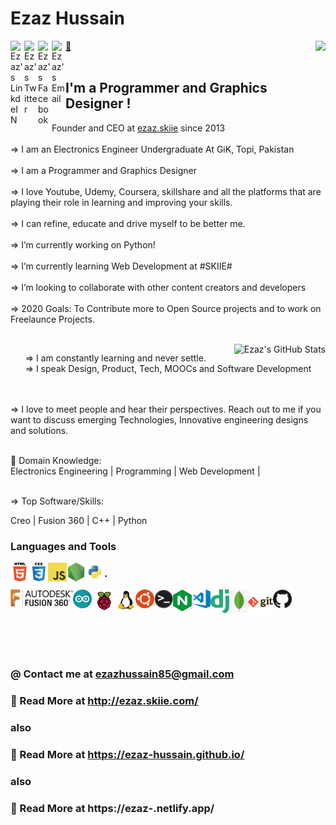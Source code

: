 

<!--
**ezaz-hussain/ezaz_hussain* is a ✨ _special_ ✨ repository because its `README.md` (this file) appears on your GitHub profile.

Here are some ideas to get you started:

- 🔭 I’m currently working on ...
- 🌱 I’m currently learning ...
- 👯 I’m looking to collaborate on ...
- 🤔 I’m looking for help with ...
- 💬 Ask me about ...
- 📫 How to reach me: ...
- 😄 Pronouns: ...
- ⚡ Fun fact: ...
-->

# Ezaz Hussain




<img align="right" src="https://profile-counter.glitch.me/ezaz-hussain/count.svg" />

<a href="https://www.linkedin.com/in/ezaz-hussain-64987b19a/">
  <img align="left" alt="Ezaz's LinkdeIN" width="22px" src="https://cdn.jsdelivr.net/npm/simple-icons@v3/icons/linkedin.svg" />
</a>
<a href="https://twitter.com/ezazhussain85">
  <img align="left" alt="Ezaz's Twitter" width="22px" src="https://cdn.jsdelivr.net/npm/simple-icons@v3/icons/twitter.svg" />
</a>
<a href="https://www.facebook.com/ezaz.hussain.39">
  <img align="left" alt="Ezaz's Facebook" width="22px" src="https://cdn.jsdelivr.net/npm/simple-icons@v3/icons/facebook.svg" />
</a>
<a href="mailto:ezazhussain85@gmail.com">
  <img align="left" alt="Ezaz's Email" width="22px" src="https://cdn.jsdelivr.net/npm/simple-icons@v3/icons/gmail.svg" />
</a>
<a href="https://ezaz-hussain.github.io">🔗</a>
 <br /><br />
 
## I'm a Programmer and Graphics Designer !
 Founder and CEO at <a href="http://ezaz.skiie.com/">ezaz.skiie</a> since 2013
<br /><br />
=> I am an Electronics Engineer Undergraduate At GiK, Topi, Pakistan
<br /><br />
=> I am a Programmer and Graphics Designer
<br /><br />
=> I love Youtube, Udemy, Coursera, skillshare and all the platforms that are playing their role in learning and improving your skills. 
<br /><br />
=> I can refine, educate and drive myself to be better me.
 <br /><br />
=> I’m currently working on Python!
 <br /><br />
=> I’m currently learning Web Development at #SKIIE#
 <br /><br />
=> I’m looking to collaborate with other content creators and developers
 <br /><br />
=> 2020 Goals: To Contribute more to Open Source projects and to work on Freelaunce Projects.


<br /><img src="https://github-readme-stats.vercel.app/api?username=ezaz-hussain&show_icons=true&hide_border=true&theme=vue" alt=" Ezaz's GitHub Stats" align="right">


 &nbsp;  &nbsp;  &nbsp;  => I am constantly learning and never settle.<br />
 &nbsp;  &nbsp;  &nbsp;  => I speak Design, Product, Tech, MOOCs and Software Development<br />
 <br /><br />
 
=> I love to meet people and hear their perspectives. Reach out to me if you want to discuss emerging Technologies, Innovative engineering designs and solutions.
 <br /><br />
 
👀 Domain Knowledge:<br />
Electronics Engineering | Programming | Web Development |
 <br /><br />
 
=> Top Software/Skills:<br />

Creo | Fusion 360 | C++ | Python







<h3>Languages and Tools</h3>

<img align="left" alt="HTML5" width="30px" src="https://github.com/HuzaifaIrfan/HuzaifaIrfan/blob/master/img/html.png" />
<img align="left" alt="CSS3" width="30px" src="https://github.com/HuzaifaIrfan/HuzaifaIrfan/blob/master/img/css.png" />
<img align="left" alt="JavaScript" width="30px" src="https://github.com/HuzaifaIrfan/HuzaifaIrfan/blob/master/img/javascript.png" />
<img align="left" alt="Node.js" width="30px" src="https://github.com/HuzaifaIrfan/HuzaifaIrfan/blob/master/img/nodejs.png" />
<img align="left" alt="Python" width="30px" src="https://github.com/HuzaifaIrfan/HuzaifaIrfan/blob/master/img/python.png" />



<h3>.</h3>

<img align="left" alt="Fusion 360" width="100px" src="https://github.com/HuzaifaIrfan/HuzaifaIrfan/blob/master/img/fusion360.png" />
<img align="left" alt="Arduino" width="30px" src="https://github.com/HuzaifaIrfan/HuzaifaIrfan/blob/master/img/arduino.png" />
<img align="left" alt="Raspberry PI" width="40px" src="https://github.com/HuzaifaIrfan/HuzaifaIrfan/blob/master/img/raspi.png" />
<img align="left" alt="Linux" width="30px" src="https://github.com/HuzaifaIrfan/HuzaifaIrfan/blob/master/img/linux.png" />
<img align="left" alt="Ubuntu" width="30px" src="https://github.com/HuzaifaIrfan/HuzaifaIrfan/blob/master/img/ubuntu.png" />
<img align="left" alt="Terminal" width="30px" src="https://github.com/HuzaifaIrfan/HuzaifaIrfan/blob/master/img/terminal.png" />
<img align="left" alt="Nginx" width="30px" src="https://github.com/HuzaifaIrfan/HuzaifaIrfan/blob/master/img/nginx.png" />
<img align="left" alt="Visual Studio Code" width="30px" src="https://github.com/HuzaifaIrfan/HuzaifaIrfan/blob/master/img/visual-studio-code.png" />
<img align="left" alt="Django" width="30px" src="https://github.com/HuzaifaIrfan/HuzaifaIrfan/blob/master/img/django.png" />
<img align="left" alt="MongoDB" width="30px" src="https://github.com/HuzaifaIrfan/HuzaifaIrfan/blob/master/img/mongodb.jpeg" />
<img align="left" alt="Git" width="40px" src="https://github.com/HuzaifaIrfan/HuzaifaIrfan/blob/master/img/git.png" />
<img align="left" alt="GitHub" width="30px" src="https://github.com/HuzaifaIrfan/HuzaifaIrfan/blob/master/img/github.png" />

<!--
<img align="left" alt="Sass" width="30px" src="https://github.com/HuzaifaIrfan/HuzaifaIrfan/blob/master/img/sass.png" />

<img align="left" alt="React" width="30px" src="https://github.com/HuzaifaIrfan/HuzaifaIrfan/blob/master/img/react.png" />
-->
<!--
<img align="left" alt="SQL" width="30px" src="https://github.com/HuzaifaIrfan/HuzaifaIrfan/blob/master/img/sql.png" />
<img align="left" alt="MySQL" width="30px" src="https://github.com/HuzaifaIrfan/HuzaifaIrfan/blob/master/img/mysql.png" />
-->

 <br /><br />
<br /><br />
<br /><br />

### @ Contact me at <a href="mailto:ezaz.skiie.com">ezazhussain85@gmail.com</a>
 
 
### 🔗 Read More at http://ezaz.skiie.com/
###                 also
### 🔗 Read More at https://ezaz-hussain.github.io/
###                 also
### 🔗 Read More at https://ezaz-.netlify.app/

